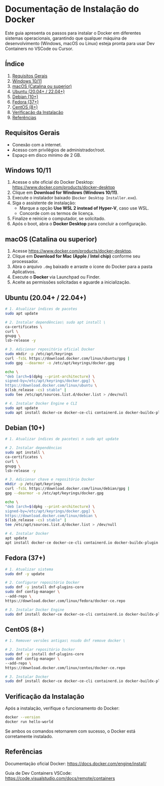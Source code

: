 # Documentação de Instalação do Docker

Este guia apresenta os passos para instalar o Docker em diferentes sistemas operacionais, garantindo que qualquer máquina de desenvolvimento (Windows, macOS ou Linux) esteja pronta para usar Dev Containers no VSCode ou Cursor.

## Índice

1. [Requisitos Gerais](#requisitos-gerais)
2. [Windows 10/11](#windows-1011)
3. [macOS (Catalina ou superior)](#macos-catalina-ou-superior)
4. [Ubuntu (20.04+ / 22.04+)](#ubuntu-2004-2204)
5. [Debian (10+)](#debian-10)
6. [Fedora (37+)](#fedora-37)
7. [CentOS (8+)](#centos-8)
8. [Verificação da Instalação](#verificação-da-instalação)
9. [Referências](#referências)

## Requisitos Gerais

- Conexão com a internet.
- Acesso com privilégios de administrador/root.
- Espaço em disco mínimo de 2 GB.

## Windows 10/11

1. Acesse o site oficial do Docker Desktop: https://www.docker.com/products/docker-desktop
2. Clique em **Download for Windows (Windows 10/11)**.
3. Execute o instalador baixado (`Docker Desktop Installer.exe`).
4. Siga o assistente de instalação:
   - Marque a opção **Use WSL 2 instead of Hyper-V**, caso use WSL.
   - Concorde com os termos de licença.
5. Finalize e reinicie o computador, se solicitado.
6. Após o boot, abra o **Docker Desktop** para concluir a configuração.

## macOS (Catalina ou superior)

1. Acesse https://www.docker.com/products/docker-desktop.
2. Clique em **Download for Mac (Apple / Intel chip)** conforme seu processador.
3. Abra o arquivo `.dmg` baixado e arraste o ícone do Docker para a pasta Aplicativos.
4. Execute o **Docker** via Launchpad ou Finder.
5. Aceite as permissões solicitadas e aguarde a inicialização.

## Ubuntu (20.04+ / 22.04+)

```bash
# 1. Atualizar índices de pacotes
sudo apt update

# 2. Instalar dependências\ sudo apt install \
ca-certificates \
curl \
gnupg \
lsb-release -y

# 3. Adicionar repositório oficial Docker
sudo mkdir -p /etc/apt/keyrings
curl -fsSL https://download.docker.com/linux/ubuntu/gpg |
sudo gpg --dearmor -o /etc/apt/keyrings/docker.gpg

echo \
"deb [arch=$(dpkg --print-architecture) \
signed-by=/etc/apt/keyrings/docker.gpg] \
https://download.docker.com/linux/ubuntu \
$(lsb_release -cs) stable" |
sudo tee /etc/apt/sources.list.d/docker.list > /dev/null

# 4. Instalar Docker Engine e CLI
sudo apt update
sudo apt install docker-ce docker-ce-cli containerd.io docker-buildx-plugin docker-compose-plugin -y
```

## Debian (10+)

```bash
# 1. Atualizar índices de pacotes\ n sudo apt update

# 2. Instalar dependências
sudo apt install \
ca-certificates \
curl \
gnupg \
lsb-release -y

# 3. Adicionar chave e repositório Docker
mkdir -p /etc/apt/keyrings
curl -fsSL https://download.docker.com/linux/debian/gpg |
gpg --dearmor -o /etc/apt/keyrings/docker.gpg

echo \
"deb [arch=$(dpkg --print-architecture) \
signed-by=/etc/apt/keyrings/docker.gpg] \
https://download.docker.com/linux/debian \
$(lsb_release -cs) stable" |
tee /etc/apt/sources.list.d/docker.list > /dev/null

# 4. Instalar Docker
apt update
apt install docker-ce docker-ce-cli containerd.io docker-buildx-plugin docker-compose-plugin -y
```

## Fedora (37+)

```bash
# 1. Atualizar sistema
sudo dnf -y update

# 2. Configurar repositório Docker
sudo dnf -y install dnf-plugins-core
sudo dnf config-manager \
--add-repo \
https://download.docker.com/linux/fedora/docker-ce.repo

# 3. Instalar Docker Engine
sudo dnf install docker-ce docker-ce-cli containerd.io docker-buildx-plugin docker-compose-plugin -y
```

## CentOS (8+)

```bash
# 1. Remover versões antigas\ nsudo dnf remove docker \

# 2. Instalar repositório Docker
sudo dnf -y install dnf-plugins-core
sudo dnf config-manager \
--add-repo \
https://download.docker.com/linux/centos/docker-ce.repo

# 3. Instalar Docker
sudo dnf install docker-ce docker-ce-cli containerd.io docker-buildx-plugin docker-compose-plugin -y
```

## Verificação da Instalação

Após a instalação, verifique o funcionamento do Docker:

```bash
docker --version
docker run hello-world
```

Se ambos os comandos retornarem com sucesso, o Docker está corretamente instalado.

## Referências

Documentação oficial Docker: https://docs.docker.com/engine/install/

Guia de Dev Containers VSCode: https://code.visualstudio.com/docs/remote/containers
